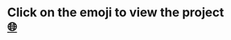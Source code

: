 # Click on the emoji to view the project <a href="https://sina-sheikhali.github.io/shopping-cart/">🌐<a/>
